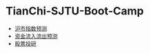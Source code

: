 # TianChi-SJTU-Boot-Camp

- [沪市指数预测](https://tianchi.aliyun.com/notebook-ai/detail?spm=5176.20991998.J_5507335000.15.6b271228x8DkMa&postId=179590)
- [资金流入流出预测](https://tianchi.aliyun.com/notebook-ai/detail?spm=5176.20991998.J_5507335000.10.6b271228x8DkMa&postId=181109)
- [股票投研](https://tianchi.aliyun.com/notebook-ai/detail?spm=5176.20991998.J_5507335000.11.6b271228x8DkMa&postId=182479)
